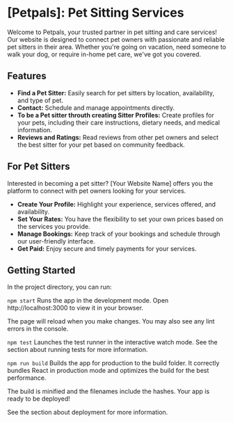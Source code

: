 # [Petpals]: Pet Sitting Services

Welcome to Petpals, your trusted partner in pet sitting and care services! Our website is designed to connect pet owners with passionate and reliable pet sitters in their area. Whether you're going on vacation, need someone to walk your dog, or require in-home pet care, we've got you covered.

## Features

- **Find a Pet Sitter:** Easily search for pet sitters by location, availability, and type of pet.
- **Contact:** Schedule and manage appointments directly.
- **To be a Pet sitter throuth creating Sitter Profiles:** Create profiles for your pets, including their care instructions, dietary needs, and medical information.
- **Reviews and Ratings:** Read reviews from other pet owners and select the best sitter for your pet based on community feedback.

## For Pet Sitters
Interested in becoming a pet sitter? [Your Website Name] offers you the platform to connect with pet owners looking for your services.

- **Create Your Profile:** Highlight your experience, services offered, and availability.
- **Set Your Rates:** You have the flexibility to set your own prices based on the services you provide.
- **Manage Bookings:** Keep track of your bookings and schedule through our user-friendly interface.
- **Get Paid:** Enjoy secure and timely payments for your services.

## Getting Started

In the project directory, you can run:

`npm start`
Runs the app in the development mode.
Open http://localhost:3000 to view it in your browser.

The page will reload when you make changes.
You may also see any lint errors in the console.

`npm test`
Launches the test runner in the interactive watch mode.
See the section about running tests for more information.

`npm run build`
Builds the app for production to the build folder.
It correctly bundles React in production mode and optimizes the build for the best performance.

The build is minified and the filenames include the hashes.
Your app is ready to be deployed!

See the section about deployment for more information.
